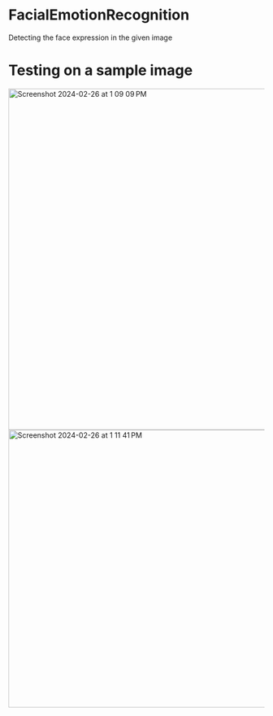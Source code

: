 # FacialEmotionRecognition
Detecting the face expression in the given image

# Testing on a sample image 
<img width="671" alt="Screenshot 2024-02-26 at 1 09 09 PM" src="https://github.com/kowshik4/FacialEmotionRecognition/assets/28788453/15e55659-b6ca-423d-8ed9-b21fb3ab59b9">

<img width="546" alt="Screenshot 2024-02-26 at 1 11 41 PM" src="https://github.com/kowshik4/FacialEmotionRecognition/assets/28788453/232c83a0-2a8f-4ff5-b911-8dc121da0ce8">



